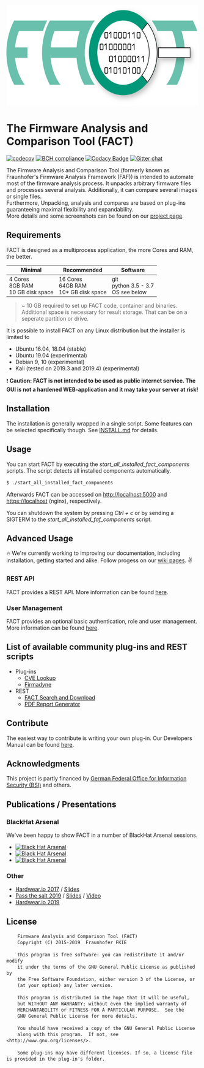<p align="center">
    <img src="src/web_interface/static/FACT_smaller.png" alt="FACT Logo" width="625" height="263"/>
</p>

# The Firmware Analysis and Comparison Tool (FACT)

[![codecov](https://codecov.io/gh/fkie-cad/FACT_core/branch/master/graph/badge.svg)](https://codecov.io/gh/fkie-cad/FACT_core)
[![BCH compliance](https://bettercodehub.com/edge/badge/fkie-cad/FACT_core?branch=master)](https://bettercodehub.com/)
[![Codacy Badge](https://api.codacy.com/project/badge/Grade/8101a5fc388848e89ec705e06a5ad734)](https://www.codacy.com/app/johannes.vom.dorp/FACT_core?utm_source=github.com&amp;utm_medium=referral&amp;utm_content=fkie-cad/FACT_core&amp;utm_campaign=Badge_Grade)
[![Gitter chat](https://badges.gitter.im/gitterHQ/gitter.png)](https://gitter.im/FACT_core/community)

The Firmware Analysis and Comparison Tool (formerly known as Fraunhofer's Firmware Analysis Framework (FAF)) is intended to automate most of the firmware analysis process. 
It unpacks arbitrary firmware files and processes several analysis.
Additionally, it can compare several images or single files.  
Furthermore, Unpacking, analysis and compares are based on plug-ins guaranteeing maximal flexibility and expandability.  
More details and some screenshots can be found on our [project page](https://fkie-cad.github.io/FACT_core/).

## Requirements

FACT is designed as a multiprocess application, the more Cores and RAM, the better.

Minimal | Recommended | Software
------- | ----------- | --------
4 Cores<br>8GB RAM<br>10 GB disk space | 16 Cores<br>64GB RAM<br>10* GB disk space | git<br>python 3.5 - 3.7<br>OS see below

> ~ 10 GB required to set up FACT code, container and binaries. Additional space is necessary for result storage. That can be on a seperate partition or drive.

It is possible to install FACT on any Linux distribution but the installer is limited to
- Ubuntu 16.04, 18.04 (stable)
- Ubuntu 19.04 (experimental)
- Debian 9, 10 (experimental)
- Kali (tested on 2019.3 and 2019.4) (experimental)

:exclamation: **Caution: FACT is not intended to be used as public internet service. The GUI is not a hardened WEB-application and it may take your server at risk!**

## Installation

The installation is generally wrapped in a single script. Some features can be selected specifically though.
See [INSTALL.md](https://github.com/fkie-cad/FACT_core/blob/master/INSTALL.md) for details.

## Usage
You can start FACT by executing the *start_all_installed_fact_components* scripts.
The script detects all installed components automatically.

```sh
$ ./start_all_installed_fact_components
```

Afterwards FACT can be accessed on <http://localhost:5000> and <https://localhost> (nginx), respectively.  

You can shutdown the system by pressing *Ctrl + c* or by sending a SIGTERM to the *start_all_installed_faf_components* script.

## Advanced Usage

:fire: We're currently working to improving our documentation, including installation, getting started and alike. Follow progess on our [wiki pages](https://github.com/fkie-cad/FACT_core/wiki/). :v:

### REST API
FACT provides a REST API. More information can be found [here](https://github.com/fkie-cad/FACT_core/wiki/rest-documentation).

### User Management
FACT provides an optional basic authentication, role and user management. More information can be found [here](https://github.com/fkie-cad/FACT_core/wiki/Authentication).

## List of available community plug-ins and REST scripts
* Plug-ins
  * [CVE Lookup](https://github.com/fkie-cad/FACT_analysis-plugin_CVE-lookup)
  * [Firmadyne](https://github.com/fkie-cad/FACT_firmadyne_analysis_plugin)
* REST
  * [FACT Search and Download](https://github.com/fkie-cad/FACT_Search_and_Download)
  * [PDF Report Generator](https://github.com/fkie-cad/fact_pdf_report)

## Contribute
The easiest way to contribute is writing your own plug-in.
Our Developers Manual can be found [here](https://github.com/fkie-cad/FACT_core/wiki/).

## Acknowledgments
This project is partly financed by [German Federal Office for Information Security (BSI)](https://www.bsi.bund.de) and others.  

## Publications / Presentations

### BlackHat Arsenal

We've been happy to show FACT in a number of BlackHat Arsenal sessions.

- [![Black Hat Arsenal](https://github.com/toolswatch/badges/blob/master/arsenal/asia/2018.svg)](http://www.toolswatch.org/2018/01/black-hat-arsenal-asia-2018-great-lineup/)
- [![Black Hat Arsenal](https://github.com/toolswatch/badges/blob/master/arsenal/europe/2018.svg)](http://www.toolswatch.org/2018/09/black-hat-arsenal-europe-2018-lineup-announced/)
- [![Black Hat Arsenal](https://github.com/toolswatch/badges/blob/master/arsenal/usa/2019.svg)](http://www.toolswatch.org/2019/05/amazing-black-hat-arsenal-usa-2019-lineup-announced/)

### Other

- [Hardwear.io 2017](https://hardwear.io/the-hague-2017/speakers/johannes-vom-dorp.php) / [Slides](https://hardwear.io/document/hio.pdf)
- [Pass the salt 2019](https://2019.pass-the-salt.org/talks/71.html) / [Slides](https://2019.pass-the-salt.org/files/slides/04-FACT.pdf) / [Video](https://passthesalt.ubicast.tv/videos/improving-your-firmware-security-analysis-process-with-fact/)
- [Hardwear.io 2019](https://hardwear.io/netherlands-2019/speakers/johannes-vom-dorp-and-peter-weidenbach.php)

## License
```
    Firmware Analysis and Comparison Tool (FACT)
    Copyright (C) 2015-2019  Fraunhofer FKIE

    This program is free software: you can redistribute it and/or modify
    it under the terms of the GNU General Public License as published by
    the Free Software Foundation, either version 3 of the License, or
    (at your option) any later version.

    This program is distributed in the hope that it will be useful,
    but WITHOUT ANY WARRANTY; without even the implied warranty of
    MERCHANTABILITY or FITNESS FOR A PARTICULAR PURPOSE.  See the
    GNU General Public License for more details.

    You should have received a copy of the GNU General Public License
    along with this program.  If not, see <http://www.gnu.org/licenses/>.
    
    Some plug-ins may have different licenses. If so, a license file is provided in the plug-in's folder.
```

